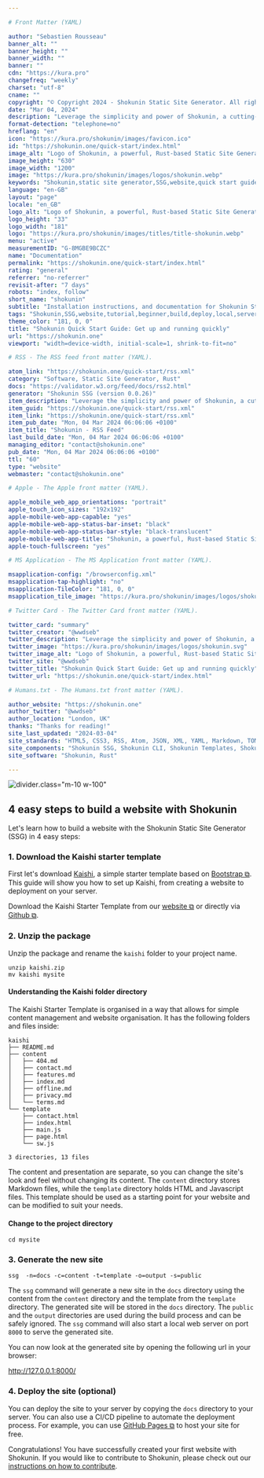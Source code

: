 ```yaml
---

# Front Matter (YAML)

author: "Sebastien Rousseau"
banner_alt: ""
banner_height: ""
banner_width: ""
banner: ""
cdn: "https://kura.pro"
changefreq: "weekly"
charset: "utf-8"
cname: ""
copyright: "© Copyright 2024 - Shokunin Static Site Generator. All rights reserved."
date: "Mar 04, 2024"
description: "Leverage the simplicity and power of Shokunin, a cutting-edge Static Site Generator (SSG) created for speed and flexibility."
format-detection: "telephone=no"
hreflang: "en"
icon: "https://kura.pro/shokunin/images/favicon.ico"
id: "https://shokunin.one/quick-start/index.html"
image_alt: "Logo of Shokunin, a powerful, Rust-based Static Site Generator"
image_height: "630"
image_width: "1200"
image: "https://kura.pro/shokunin/images/logos/shokunin.webp"
keywords: "Shokunin,static site generator,SSG,website,quick start guide,beginner,tutorial,build a website,deploy a website,local web server,GitHub Pages"
language: "en-GB"
layout: "page"
locale: "en_GB"
logo_alt: "Logo of Shokunin, a powerful, Rust-based Static Site Generator"
logo_height: "33"
logo_width: "181"
logo: "https://kura.pro/shokunin/images/titles/title-shokunin.webp"
menu: "active"
measurementID: "G-8MGBE9BCZC"
name: "Documentation"
permalink: "https://shokunin.one/quick-start/index.html"
rating: "general"
referrer: "no-referrer"
revisit-after: "7 days"
robots: "index, follow"
short_name: "shokunin"
subtitle: "Installation instructions, and documentation for Shokunin Static Site Generator (SSG)"
tags: "Shokunin,SSG,website,tutorial,beginner,build,deploy,local,server,GitHub,Pages"
theme_color: "181, 0, 0"
title: "Shokunin Quick Start Guide: Get up and running quickly"
url: "https://shokunin.one"
viewport: "width=device-width, initial-scale=1, shrink-to-fit=no"

# RSS - The RSS feed front matter (YAML).

atom_link: "https://shokunin.one/quick-start/rss.xml"
category: "Software, Static Site Generator, Rust"
docs: "https://validator.w3.org/feed/docs/rss2.html"
generator: "Shokunin SSG (version 0.0.26)"
item_description: "Leverage the simplicity and power of Shokunin, a cutting-edge Static Site Generator (SSG) created for speed and flexibility."
item_guid: "https://shokunin.one/quick-start/rss.xml"
item_link: "https://shokunin.one/quick-start/rss.xml"
item_pub_date: "Mon, 04 Mar 2024 06:06:06 +0100"
item_title: "Shokunin - RSS Feed"
last_build_date: "Mon, 04 Mar 2024 06:06:06 +0100"
managing_editor: "contact@shokunin.one"
pub_date: "Mon, 04 Mar 2024 06:06:06 +0100"
ttl: "60"
type: "website"
webmaster: "contact@shokunin.one"

# Apple - The Apple front matter (YAML).

apple_mobile_web_app_orientations: "portrait"
apple_touch_icon_sizes: "192x192"
apple-mobile-web-app-capable: "yes"
apple-mobile-web-app-status-bar-inset: "black"
apple-mobile-web-app-status-bar-style: "black-translucent"
apple-mobile-web-app-title: "Shokunin, a powerful, Rust-based Static Site Generator"
apple-touch-fullscreen: "yes"

# MS Application - The MS Application front matter (YAML).

msapplication-config: "/browserconfig.xml"
msapplication-tap-highlight: "no"
msapplication-TileColor: "181, 0, 0"
msapplication_tile_image: "https://kura.pro/shokunin/images/logos/shokunin.svg"

# Twitter Card - The Twitter Card front matter (YAML).

twitter_card: "summary"
twitter_creator: "@wwdseb"
twitter_description: "Leverage the simplicity and power of Shokunin, a cutting-edge Static Site Generator (SSG) created for speed and flexibility."
twitter_image: "https://kura.pro/shokunin/images/logos/shokunin.svg"
twitter_image_alt: "Logo of Shokunin, a powerful, Rust-based Static Site Generator"
twitter_site: "@wwdseb"
twitter_title: "Shokunin Quick Start Guide: Get up and running quickly"
twitter_url: "https://shokunin.one/quick-start/index.html"

# Humans.txt - The Humans.txt front matter (YAML).

author_website: "https://shokunin.one"
author_twitter: "@wwdseb"
author_location: "London, UK"
thanks: "Thanks for reading!"
site_last_updated: "2024-03-04"
site_standards: "HTML5, CSS3, RSS, Atom, JSON, XML, YAML, Markdown, TOML"
site_components: "Shokunin SSG, Shokunin CLI, Shokunin Templates, Shokunin Themes, Kaishi SSG, Kaishi CLI, Kaishi Templates, Kaishi Themes"
site_software: "Shokunin, Rust"

---
```


![divider][divider].class=\"m-10 w-100\"

## 4 easy steps to build a website with Shokunin

Let's learn how to build a website with the Shokunin Static Site Generator (SSG) in 4 easy steps:

### 1. Download the Kaishi starter template

First let's download [Kaishi][01], a simple starter template based on
[Bootstrap ⧉][04]. This guide will show you how to set up Kaishi, from creating
a website to deployment on your server.

Download the Kaishi Starter Template from our [website ⧉][02] or directly via
[Github ⧉][03].

### 2. Unzip the package

Unzip the package and rename the `kaishi` folder to your project name.

```shell
unzip kaishi.zip
mv kaishi mysite
```

#### Understanding the Kaishi folder directory

The Kaishi Starter Template is organised in a way that allows for simple content
management and website organisation. It has the following folders and files
inside:

```shell
kaishi
├── README.md
├── content
│   ├── 404.md
│   ├── contact.md
│   ├── features.md
│   ├── index.md
│   ├── offline.md
│   ├── privacy.md
│   └── terms.md
└── template
    ├── contact.html
    ├── index.html
    ├── main.js
    ├── page.html
    └── sw.js

3 directories, 13 files
```

The content and presentation are separate, so you can change the site's look and
feel without changing its content. The `content` directory stores Markdown files,
while the `template` directory holds HTML and Javascript files. This template
should be used as a starting point for your website and can be modified to suit
your needs.

#### Change to the project directory

```shell
cd mysite
```

### 3. Generate the new site

```shell
ssg  -n=docs -c=content -t=template -o=output -s=public
```

The `ssg` command will generate a new site in the `docs` directory using the
content from the `content` directory and the template from the `template`
directory. The generated site will be stored in the `docs` directory. The
`public` and the `output` directories are used during the build process and can
be safely ignored. The `ssg` command will also start a local web server on port
`8000` to serve the generated site.

You can now look at the generated site by opening the following url in your
browser:

<http://127.0.0.1:8000/>

### 4. Deploy the site (optional)

You can deploy the site to your server by copying the `docs` directory to your
server. You can also use a CI/CD pipeline to automate the deployment process.
For example, you can use [GitHub Pages ⧉][05] to host your site for free.

Congratulations! You have successfully created your first website with Shokunin.
If you would like to contribute to Shokunin, please check out our
[instructions on how to contribute][06].

[divider]: https://kura.pro/common/images/elements/divider.svg "Divider"
[01]: https://kaishi.one "Website of Kaishi, a Starter Template for Shokunin"
[02]: https://kaishi.one/kaishi.zip "Package of Kaishi Starter Template"
[03]: https://github.com/sebastienrousseau/kaishi.github.io "Kaishi Starter Template on GitHub"
[04]: https://getbootstrap.com/ "Bootstrap Website"
[05]: https://docs.github.com/en/pages/getting-started-with-github-pages/creating-a-github-pages-site "GitHub Pages"
[06]: /contribute/index.html "Contribute to Shokunin"
